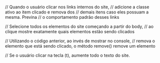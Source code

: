 // Quando o usuário clicar nos links internos do site,
// adicione a classe ativo ao item clicado e remova dos
// demais itens caso eles possuam a mesma. Previna
// o comportamento padrão desses links


// Selecione todos os elementos do site começando a partir do body,
// ao clique mostre exatamente quais elementos estão sendo clicados


// Utilizando o código anterior, ao invés de mostrar no console,
// remova o elemento que está sendo clicado, o método remove() remove um elemento


// Se o usuário clicar na tecla (t), aumente todo o texto do site. 